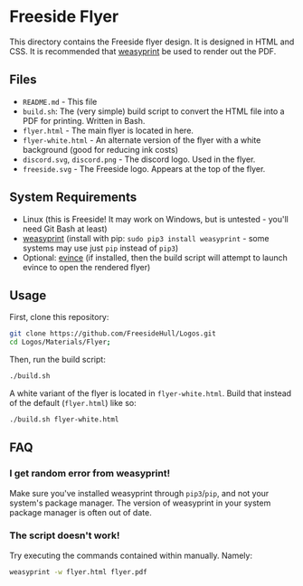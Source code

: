 # Freeside Flyer
This directory contains the Freeside flyer design. It is designed in HTML and CSS. It is recommended that [weasyprint](https://weasyprint.org/) be used to render out the PDF.


## Files

 - `README.md` - This file
 - `build.sh`: The (very simple) build script to convert the HTML file into a PDF for printing. Written in Bash.
 - `flyer.html` - The main flyer is located in here.
 - `flyer-white.html` - An alternate version of the flyer with a white background (good for reducing ink costs)
 - `discord.svg`, `discord.png` -  The discord logo. Used in the flyer.
 - `freeside.svg` - The Freeside logo. Appears at the top of the flyer.


## System Requirements

 - Linux (this is Freeside! It may work on Windows, but is untested - you'll need Git Bash at least)
 - [weasyprint](https://weasyprint.org/) (install with pip: `sudo pip3 install weasyprint` - some systems may use just `pip` instead of `pip3`)
 - Optional: [evince](https://wiki.gnome.org/Apps/Evince) (if installed, then the build script will attempt to launch evince to open the rendered flyer)


## Usage
First, clone this repository:

```bash
git clone https://github.com/FreesideHull/Logos.git
cd Logos/Materials/Flyer;
```

Then, run the build script:

```bash
./build.sh
```

A white variant of the flyer is located in `flyer-white.html`. Build that instead of the default (`flyer.html`) like so:

```bash
./build.sh flyer-white.html
```


## FAQ

### I get random error from weasyprint!
Make sure you've installed weasyprint through `pip3`/`pip`, and not your system's package manager. The version of weasyprint in your system package manager is often out of date.


### The script doesn't work!
Try executing the commands contained within manually. Namely:

```bash
weasyprint -w flyer.html flyer.pdf
```
